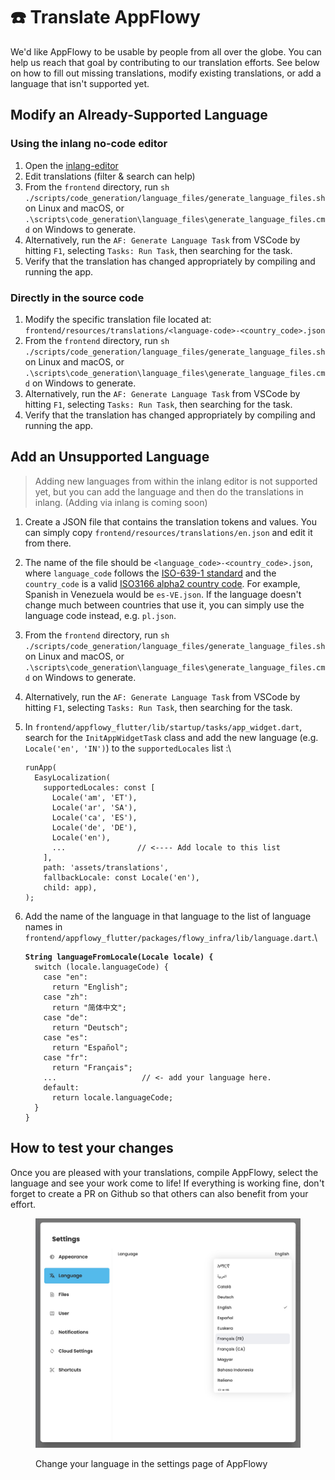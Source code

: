# ☎️ Translate AppFlowy

We'd like AppFlowy to be usable by people from all over the globe. You can help us reach that goal by contributing to our translation efforts. See below on how to fill out missing translations, modify existing translations, or add a language that isn't supported yet.

## Modify an Already-Supported Language

### Using the inlang no-code editor

1. Open the [inlang-editor](https://inlang.com/editor/github.com/AppFlowy-IO/AppFlowy)
2. Edit translations (filter & search can help)
3. From the `frontend` directory, run `sh ./scripts/code_generation/language_files/generate_language_files.sh` on Linux and macOS, or `.\scripts\code_generation\language_files\generate_language_files.cmd` on Windows to generate.
4. Alternatively, run the `AF: Generate Language Task` from VSCode by hitting `F1`, selecting `Tasks: Run Task`, then searching for the task.
5. Verify that the translation has changed appropriately by compiling and running the app.

### Directly in the source code

1. Modify the specific translation file located at: `frontend/resources/translations/<language-code>-<country_code>.json`
2. From the `frontend` directory, run `sh ./scripts/code_generation/language_files/generate_language_files.sh` on Linux and macOS, or `.\scripts\code_generation\language_files\generate_language_files.cmd` on Windows to generate.
3. Alternatively, run the `AF: Generate Language Task` from VSCode by hitting `F1`, selecting `Tasks: Run Task`, then searching for the task.
4. Verify that the translation has changed appropriately by compiling and running the app.

## Add an Unsupported Language

> Adding new languages from within the inlang editor is not supported yet, but you can add the language and then do the translations in inlang. (Adding via inlang is coming soon)

1. Create a JSON file that contains the translation tokens and values. You can simply copy `frontend/resources/translations/en.json` and edit it from there.
2. The name of the file should be `<language_code>-<country_code>.json`, where `language_code` follows the [ISO-639-1 standard](https://en.wikipedia.org/wiki/List\_of\_ISO\_639-1\_codes) and the `country_code` is a valid [ISO3166 alpha2 country code](https://www.iso.org/obp/ui/#search/code/). For example, Spanish in Venezuela would be `es-VE.json`. If the language doesn't change much between countries that use it, you can simply use the language code instead, e.g. `pl.json`.
3. From the `frontend` directory, run `sh ./scripts/code_generation/language_files/generate_language_files.sh` on Linux and macOS, or `.\scripts\code_generation\language_files\generate_language_files.cmd` on Windows to generate.
4. Alternatively, run the `AF: Generate Language Task` from VSCode by hitting `F1`, selecting `Tasks: Run Task`, then searching for the task.
5.  In `frontend/appflowy_flutter/lib/startup/tasks/app_widget.dart`, search for the `InitAppWidgetTask` class and add the new language (e.g. `Locale('en', 'IN')`) to the `supportedLocales` list :\


    ```
    runApp(
      EasyLocalization(
        supportedLocales: const [
          Locale('am', 'ET'),
          Locale('ar', 'SA'),
          Locale('ca', 'ES'),
          Locale('de', 'DE'),
          Locale('en'),
          ...                // <---- Add locale to this list
        ],
        path: 'assets/translations',
        fallbackLocale: const Locale('en'),
        child: app),
    );
    ```
6.  Add the name of the language in that language to the list of language names in `frontend/appflowy_flutter/packages/flowy_infra/lib/language.dart`.\


    <pre class="language-dart"><code class="lang-dart"><strong>String languageFromLocale(Locale locale) {
    </strong>  switch (locale.languageCode) {
        case "en":
          return "English";
        case "zh":
          return "简体中文";
        case "de":
          return "Deutsch";
        case "es":
          return "Español";
        case "fr":
          return "Français";
        ...                   // &#x3C;- add your language here.
        default:
          return locale.languageCode;
      }
    }
    </code></pre>

## How to test your changes

Once you are pleased with your translations, compile AppFlowy, select the language and see your work come to life! If everything is working fine, don't forget to create a PR on Github so that others can also benefit from your effort.

<figure><img src="../../.gitbook/assets/language_dropdown.jpg" alt=""><figcaption><p>Change your language in the settings page of AppFlowy</p></figcaption></figure>

